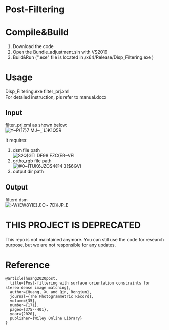 # Post-Filtering

# Compile&Build
1. Download the code  
2. Open the Bundle_adjustment.sln with VS2019  
3. Build&Run (".exe" file is located in /x64/Release/Disp_Filtering.exe )

# Usage
Disp_Filtering.exe filter_prj.xml  
For detailed instruction, pls refer to manual.docx
## Input
filter_prj.xml as shown below:  
![Y`~P{1`7}7 MJ~_`L)K1Q5R](https://user-images.githubusercontent.com/32317924/128939549-789603df-70ed-4b8b-ab0b-aceedd84aadb.png)

It requires:  
1. dsm file path  
![S2Q)GTI DF98 FZC(ER~VFI](https://user-images.githubusercontent.com/32317924/128939676-58375de2-970d-4bec-be80-97f2d92511a5.png)
2. ortho_rgb file path  
![@0~ITUK6JZO$4@4 3{$6GVI](https://user-images.githubusercontent.com/32317924/128939745-8c089a59-0158-4690-9948-e24abc9c3b6a.png)
3. output dir path  

## Output
filterd dsm  
![~W}EW8YIE}J)O~ 7D}IJP_E](https://user-images.githubusercontent.com/32317924/128939855-022ac521-7bea-4abd-968e-68a7008bda89.png)

# THIS PROJECT IS DEPRECATED
This repo is not maintained anymore.
You can still use the code for research purpose, but we are not responsible for any updates.

# Reference
    @article{huang2020post,
      title={Post-filtering with surface orientation constraints for stereo dense image matching},
      author={Huang, Xu and Qin, Rongjun},
      journal={The Photogrammetric Record},
      volume={35},
      number={171},
      pages={375--401},
      year={2020},
      publisher={Wiley Online Library}
    }
